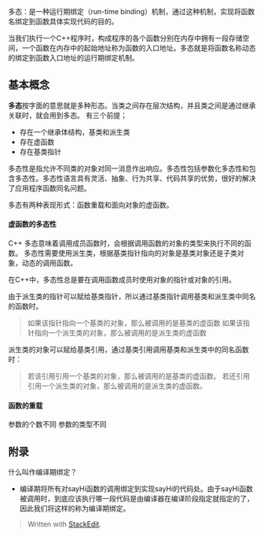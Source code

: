 多态：是一种运行期绑定（run-time binding）机制，通过这种机制，实现将函数名绑定到函数具体实现代码的目的。

当我们执行一个C++程序时，构成程序的各个函数分别在内存中拥有一段存储空间，一个函数在内存中的起始地址称为函数的入口地址。多态就是将函数名称动态的绑定到函数入口地址的运行期绑定机制。
## 基本概念
**多态**按字面的意思就是多种形态。当类之间存在层次结构，并且类之间是通过继承关联时，就会用到多态。
有三个前提；
- 存在一个继承体结构，基类和派生类
- 存在虚函数
- 存在基类指针

 
多态性是指允许不同类的对象对同一消息作出响应。多态性包括参数化多态性和包含多态性。多态性语言具有灵活、抽象、行为共享、代码共享的优势，很好的解决了应用程序函数同名问题。  

多态有两种表现形式：函数重载和面向对象的虚函数。
####  虚函数的多态性
C++ 多态意味着调用成员函数时，会根据调用函数的对象的类型来执行不同的函数。
多态性需要使用派生类，根据基类指针指向的对象是基类对象还是子类对象，动态的调用函数。

在C++中，多态性总是要在调用函数成员时使用对象的指针或对象的引用。

由于派生类的指针可以赋给基类指针，所以通过基类指针调用基类和派生类中同名的函数时。
>如果该指针指向一个基类的对象，那么被调用的是基类的虚函数
>如果该指针指向一个派生类的对象，那么被调用的是派生类的虚函数

派生类的对象可以赋给基类引用，通过基类引用调用基类和派生类中的同名函数时：
>若该引用引用一个基类的对象，那么被调用的是基类的虚函数。
>若还引用引用一个派生类的对象，那么被调用的是派生类的虚函数。
>

#### 函数的重载
参数的个数不同
参数的类型不同
## 附录
什么叫作编译期绑定？
- 编译期将所有对sayHi函数的调用绑定到实现sayHi的代码处。由于sayHi函数被调用时，到底应该执行哪一段代码是由编译器在编译阶段指定就指定的了，因此我们将这样的称为编译期绑定。




> Written with [StackEdit](https://stackedit.io/).
<!--stackedit_data:
eyJoaXN0b3J5IjpbLTIxMzY2NDE4ODgsMjIyMDI0ODg5LC0xOT
A3MTAwNzI0LC03MDgzMDY3NzcsMjAxMTA5ODcxM119
-->
